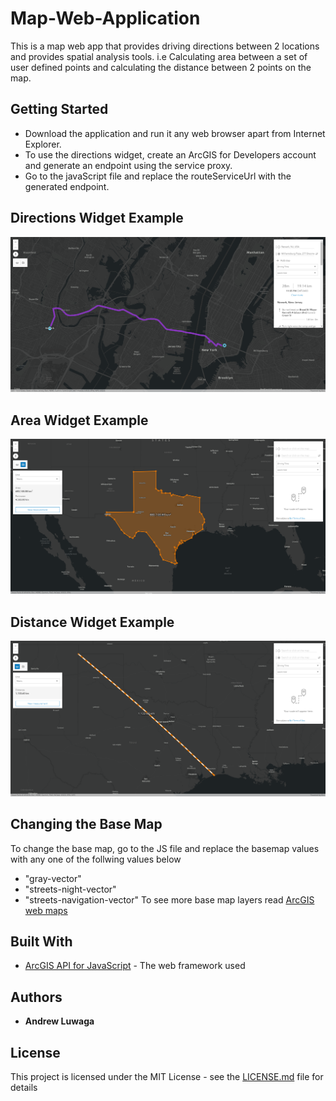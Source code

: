 # Map-Web-Application

This is a map web app that provides driving directions between 2 locations and provides spatial analysis tools. i.e Calculating area between a set of user defined points and calculating the distance between 2 points on the map.

## Getting Started

- Download the application and run it any web browser apart from Internet Explorer.
- To use the directions widget, create an ArcGIS for Developers account and generate an endpoint using the service proxy.
- Go to the javaScript file and replace the routeServiceUrl with the generated endpoint.

## Directions Widget Example

![Directions](/images/directions.png)

## Area Widget Example

![Area](/images/Area.png)

## Distance Widget Example

![Distance](/images/distance.png)

## Changing the Base Map

To change the base map, go to the JS file and replace the basemap values with any one of the follwing values below
* "gray-vector"
* "streets-night-vector"
* "streets-navigation-vector"
To see more base map layers read [ArcGIS web maps](https://developers.arcgis.com/javascript/latest/api-reference/esri-WebMap.html)

## Built With

* [ArcGIS API for JavaScript](https://developers.arcgis.com/javascript/) - The web framework used

## Authors

* **Andrew Luwaga**

## License

This project is licensed under the MIT License - see the [LICENSE.md](LICENSE.md) file for details

